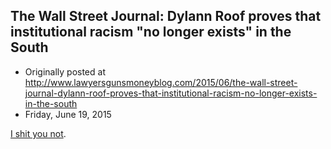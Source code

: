 ## The Wall Street Journal: Dylann Roof proves that institutional racism "no longer exists" in the South

 * Originally posted at http://www.lawyersgunsmoneyblog.com/2015/06/the-wall-street-journal-dylann-roof-proves-that-institutional-racism-no-longer-exists-in-the-south
 * Friday, June 19, 2015

[I shit you not](http://www.salon.com/2015/06/19/wall\_street\_journal\_please\_ignore\_the\_confederate\_flag\_on\_the\_south\_carolina\_capitol\_institutionalized\_racism\_no\_longer\_exists\_in\_the\_south/).